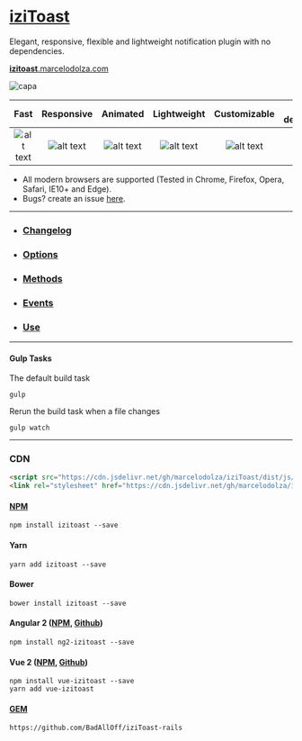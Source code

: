 # [iziToast](http://izitoast.marcelodolza.com)
Elegant, responsive, flexible and lightweight notification plugin with no dependencies.

[**izitoast**.marcelodolza.com](http://izitoast.marcelodolza.com)

![capa](http://i.imgur.com/NKk7Rxm.png)

[logo]: http://i.imgur.com/hCYIhep.png "Check icon"
[new]: http://i.imgur.com/41zuVDk.png "New label"
[bug]: http://i.imgur.com/92lu4ln.png "Bug label"

Fast | Responsive | Animated | Lightweight | Customizable | No dependencies | Retina
:-----: | :-----: | :-----: | :-----: | :-----: | :-----: | :-----: 
![alt text][logo] | ![alt text][logo] | ![alt text][logo] | ![alt text][logo] | ![alt text][logo] | ![alt text][logo] | ![alt text][logo]


- All modern browsers are supported (Tested in Chrome, Firefox, Opera, Safari, IE10+ and Edge).
- Bugs? create an issue [here](https://github.com/marcelodolza/iziToast/issues).


___
- ### [Changelog](http://izitoast.marcelodolza.com/#Changelog)
- ### [Options](http://izitoast.marcelodolza.com/#Options)
- ### [Methods](http://izitoast.marcelodolza.com/#Methods)
- ### [Events](http://izitoast.marcelodolza.com/#Events)
- ### [Use](http://izitoast.marcelodolza.com/#Start)
___

#### Gulp Tasks
The default build task
```
gulp
```
Rerun the build task when a file changes
```
gulp watch
```
___

### CDN
```html
<script src="https://cdn.jsdelivr.net/gh/marcelodolza/iziToast/dist/js/iziToast.min.js"></script>
<link rel="stylesheet" href="https://cdn.jsdelivr.net/gh/marcelodolza/iziToast/dist/css/iziToast.min.css">
```
#### [NPM](https://www.npmjs.com/package/izitoast)
```
npm install izitoast --save
```
#### Yarn
```
yarn add izitoast --save
```
#### Bower
```
bower install izitoast --save
```

#### Angular 2 ([NPM](https://www.npmjs.com/package/ng2-izitoast), [Github](https://github.com/plauzul/ng2-izitoast))

```
npm install ng2-izitoast --save
```

#### Vue 2 ([NPM](https://www.npmjs.com/package/vue-izitoast), [Github](https://github.com/arthurvasconcelos/vue-izitoast))

```
npm install vue-izitoast --save
yarn add vue-izitoast
```

#### [GEM](https://github.com/BadAllOff/iziToast-rails)
```
https://github.com/BadAllOff/iziToast-rails
```
